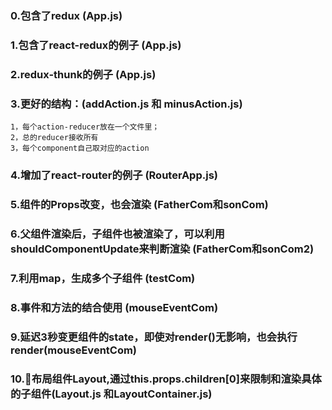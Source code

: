 ### 0.包含了redux  (App.js)
### 1.包含了react-redux的例子 (App.js)
### 2.redux-thunk的例子 (App.js)
### 3.更好的结构：(addAction.js 和 minusAction.js)
    1，每个action-reducer放在一个文件里；
    2，总的reducer接收所有
    3，每个component自己取对应的action


### 4.增加了react-router的例子   (RouterApp.js)

### 5.组件的Props改变，也会渲染  (FatherCom和sonCom)
### 6.父组件渲染后，子组件也被渲染了，可以利用shouldComponentUpdate来判断渲染  (FatherCom和sonCom2)
### 7.利用map，生成多个子组件  (testCom)
### 8.事件和方法的结合使用  (mouseEventCom)

### 9.延迟3秒变更组件的state，即使对render()无影响，也会执行render(mouseEventCom)

### 10.布局组件Layout,通过this.props.children[0]来限制和渲染具体的子组件(Layout.js 和LayoutContainer.js)

